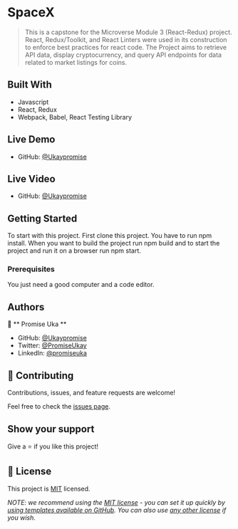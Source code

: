 # SpaceX

> This is a capstone for the Microverse Module 3 (React-Redux) project. React, Redux/Toolkit, and React Linters were used in its construction to enforce best practices for react code. The Project aims to retrieve API data, display cryptocurrency, and query API endpoints for data related to market listings for coins.


## Built With

- Javascript
- React, Redux
- Webpack, Babel, React Testing Library

## Live Demo
- GitHub: [@Ukaypromise](https://github.com/Ukaypromise)
## Live Video
- GitHub: [@Ukaypromise](https://github.com/Ukaypromise)
## Getting Started

To start with this project. First clone this project. You have to run npm install. When you want to build the project run npm build and to start the project and run it on a browser run npm start. 

### Prerequisites

You just need a good computer and a code editor. 

## Authors

👤 ** Promise Uka **

- GitHub: [@Ukaypromise](https://github.com/Ukaypromise)
- Twitter: [@PromiseUkay](https://twitter.com/PromiseUkay)
- LinkedIn: [@promiseuka](https://www.linkedin.com/in/promiseuka/)

## 🤝 Contributing

Contributions, issues, and feature requests are welcome!

Feel free to check the [issues page](https://github.com/wadaudzai/math-magicians/issues).

## Show your support

Give a ⭐️ if you like this project!

## 📝 License

This project is [MIT](./LICENSE) licensed.

_NOTE: we recommend using the [MIT license](https://choosealicense.com/licenses/mit/) - you can set it up quickly by [using templates available on GitHub](https://docs.github.com/en/communities/setting-up-your-project-for-healthy-contributions/adding-a-license-to-a-repository). You can also use [any other license](https://choosealicense.com/licenses/) if you wish._